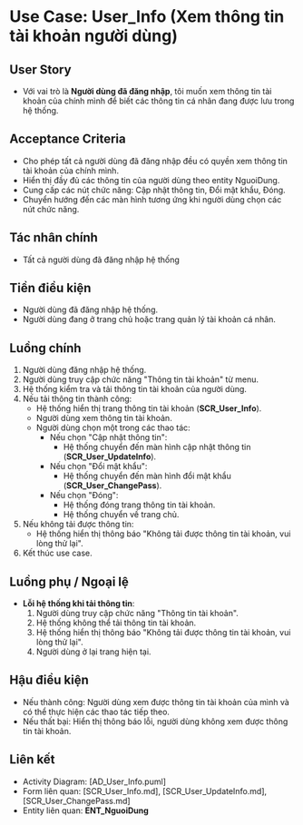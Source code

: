 # Use Case: User_Info (Xem thông tin tài khoản người dùng)

## User Story
- Với vai trò là **Người dùng đã đăng nhập**, tôi muốn xem thông tin tài khoản của chính mình để biết các thông tin cá nhân đang được lưu trong hệ thống.

## Acceptance Criteria
- Cho phép tất cả người dùng đã đăng nhập đều có quyền xem thông tin tài khoản của chính mình.
- Hiển thị đầy đủ các thông tin của người dùng theo entity NguoiDung.
- Cung cấp các nút chức năng: Cập nhật thông tin, Đổi mật khẩu, Đóng.
- Chuyển hướng đến các màn hình tương ứng khi người dùng chọn các nút chức năng.

## Tác nhân chính
- Tất cả người dùng đã đăng nhập hệ thống

## Tiền điều kiện
- Người dùng đã đăng nhập hệ thống.
- Người dùng đang ở trang chủ hoặc trang quản lý tài khoản cá nhân.

## Luồng chính
1. Người dùng đăng nhập hệ thống.
2. Người dùng truy cập chức năng "Thông tin tài khoản" từ menu.
3. Hệ thống kiểm tra và tải thông tin tài khoản của người dùng.
4. Nếu tải thông tin thành công:
   - Hệ thống hiển thị trang thông tin tài khoản (**SCR_User_Info**).
   - Người dùng xem thông tin tài khoản.
   - Người dùng chọn một trong các thao tác:
     * Nếu chọn "Cập nhật thông tin":
       - Hệ thống chuyển đến màn hình cập nhật thông tin (**SCR_User_UpdateInfo**).
     * Nếu chọn "Đổi mật khẩu":
       - Hệ thống chuyển đến màn hình đổi mật khẩu (**SCR_User_ChangePass**).
     * Nếu chọn "Đóng":
       - Hệ thống đóng trang thông tin tài khoản.
       - Hệ thống chuyển về trang chủ.
5. Nếu không tải được thông tin:
   - Hệ thống hiển thị thông báo "Không tải được thông tin tài khoản, vui lòng thử lại".
6. Kết thúc use case.

## Luồng phụ / Ngoại lệ
- **Lỗi hệ thống khi tải thông tin**:
  1. Người dùng truy cập chức năng "Thông tin tài khoản".
  2. Hệ thống không thể tải thông tin tài khoản.
  3. Hệ thống hiển thị thông báo "Không tải được thông tin tài khoản, vui lòng thử lại".
  4. Người dùng ở lại trang hiện tại.

## Hậu điều kiện
- Nếu thành công: Người dùng xem được thông tin tài khoản của mình và có thể thực hiện các thao tác tiếp theo.
- Nếu thất bại: Hiển thị thông báo lỗi, người dùng không xem được thông tin tài khoản.

## Liên kết
- Activity Diagram: [AD_User_Info.puml]
- Form liên quan: [SCR_User_Info.md], [SCR_User_UpdateInfo.md], [SCR_User_ChangePass.md]
- Entity liên quan: **ENT_NguoiDung**